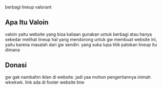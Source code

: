 berbagi lineup valorant

## Apa Itu Valoin

valoin yaitu website yang bisa kaliaan gunakan untuk berbagi atau hanya sekedar melihat lineup
hal yang mendorong untuk gw membuat website ini, yaitu karena masalah dari gw sendiri. yang suka lupa titik patokan lineup itu dimana

## Donasi

gw gak nambahin iklan di website. jadi yaa mohon pengertiannya inimah wkwkwk. link ada di footer website btw
